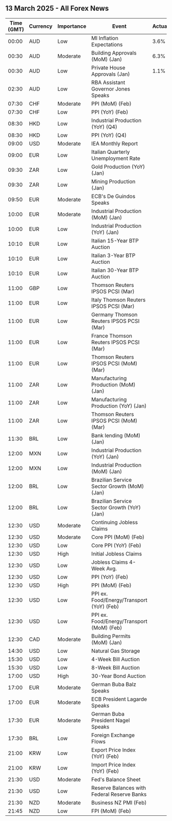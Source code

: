 ## 13 March 2025 - All Forex News

| Time (GMT) | Currency | Importance | Event | Actual | Forecast | Previous |
|------|----------|------------|-------|--------|----------|----------|
| 00:00 | AUD | Low | MI Inflation Expectations | 3.6% |  | 4.6% |
| 00:30 | AUD | Moderate | Building Approvals (MoM) (Jan) | 6.3% | 6.3% | 0.7% |
| 00:30 | AUD | Low | Private House Approvals (Jan) | 1.1% | 1.1% | -3.0% |
| 02:30 | AUD | Low | RBA Assistant Governor Jones Speaks |  |  |  |
| 07:30 | CHF | Moderate | PPI (MoM) (Feb) |  | 0.2% | 0.1% |
| 07:30 | CHF | Low | PPI (YoY) (Feb) |  |  | -0.3% |
| 08:30 | HKD | Low | Industrial Production (YoY) (Q4) |  |  | -0.10% |
| 08:30 | HKD | Low | PPI (YoY) (Q4) |  |  | 3.20% |
| 09:00 | USD | Moderate | IEA Monthly Report |  |  |  |
| 09:00 | EUR | Low | Italian Quarterly Unemployment Rate |  | 6.2% | 6.1% |
| 09:30 | ZAR | Low | Gold Production (YoY) (Jan) |  |  | -8.4% |
| 09:30 | ZAR | Low | Mining Production (Jan) |  |  | -2.4% |
| 09:50 | EUR | Moderate | ECB's De Guindos Speaks |  |  |  |
| 10:00 | EUR | Moderate | Industrial Production (MoM) (Jan) |  | 0.5% | -1.1% |
| 10:00 | EUR | Low | Industrial Production (YoY) (Jan) |  | -0.9% | -2.0% |
| 10:10 | EUR | Low | Italian 15-Year BTP Auction |  |  | 3.57% |
| 10:10 | EUR | Low | Italian 3-Year BTP Auction |  |  | 2.52% |
| 10:10 | EUR | Low | Italian 30-Year BTP Auction |  |  | 3.940% |
| 11:00 | GBP | Low | Thomson Reuters IPSOS PCSI (Mar) |  |  | 48.0 |
| 11:00 | EUR | Low | Italy Thomson Reuters IPSOS PCSI (Mar) |  |  | 48.23 |
| 11:00 | EUR | Low | Germany Thomson Reuters IPSOS PCSI (Mar) |  |  | 45.36 |
| 11:00 | EUR | Low | France Thomson Reuters IPSOS PCSI (Mar) |  |  | 40.31 |
| 11:00 | EUR | Low | Thomson Reuters IPSOS PCSI (MoM) (Mar) |  |  | 49.55 |
| 11:00 | ZAR | Low | Manufacturing Production (MoM) (Jan) |  |  | -2.4% |
| 11:00 | ZAR | Low | Manufacturing Production (YoY) (Jan) |  |  | -1.2% |
| 11:00 | ZAR | Low | Thomson Reuters IPSOS PCSI (MoM) (Mar) |  |  | 45.27 |
| 11:30 | BRL | Low | Bank lending (MoM) (Jan) |  |  | 1.4% |
| 12:00 | MXN | Low | Industrial Production (YoY) (Jan) |  | -1.8% | -2.7% |
| 12:00 | MXN | Low | Industrial Production (MoM) (Jan) |  | 0.2% | -1.4% |
| 12:00 | BRL | Low | Brazilian Service Sector Growth (MoM) (Jan) |  |  | -0.5% |
| 12:00 | BRL | Low | Brazilian Service Sector Growth (YoY) (Jan) |  |  | 2.4% |
| 12:30 | USD | Moderate | Continuing Jobless Claims |  | 1,900K | 1,897K |
| 12:30 | USD | Moderate | Core PPI (MoM) (Feb) |  | 0.3% | 0.3% |
| 12:30 | USD | Low | Core PPI (YoY) (Feb) |  | 3.6% | 3.6% |
| 12:30 | USD | High | Initial Jobless Claims |  | 226K | 221K |
| 12:30 | USD | Low | Jobless Claims 4-Week Avg. |  |  | 224.25K |
| 12:30 | USD | Low | PPI (YoY) (Feb) |  | 3.3% | 3.5% |
| 12:30 | USD | High | PPI (MoM) (Feb) |  | 0.3% | 0.4% |
| 12:30 | USD | Low | PPI ex. Food/Energy/Transport (YoY) (Feb) |  |  | 3.4% |
| 12:30 | USD | Low | PPI ex. Food/Energy/Transport (MoM) (Feb) |  |  | 0.3% |
| 12:30 | CAD | Moderate | Building Permits (MoM) (Jan) |  | -5.3% | 11.0% |
| 14:30 | USD | Low | Natural Gas Storage |  | -46B | -80B |
| 15:30 | USD | Low | 4-Week Bill Auction |  |  | 4.230% |
| 15:30 | USD | Low | 8-Week Bill Auction |  |  | 4.220% |
| 17:00 | USD | High | 30-Year Bond Auction |  |  | 4.748% |
| 17:00 | EUR | Moderate | German Buba Balz Speaks |  |  |  |
| 17:00 | EUR | Moderate | ECB President Lagarde Speaks |  |  |  |
| 17:30 | EUR | Moderate | German Buba President Nagel Speaks |  |  |  |
| 17:30 | BRL | Low | Foreign Exchange Flows |  |  | 0.410B |
| 21:00 | KRW | Low | Export Price Index (YoY) (Feb) |  |  | 8.5% |
| 21:00 | KRW | Low | Import Price Index (YoY) (Feb) |  |  | 6.6% |
| 21:30 | USD | Moderate | Fed's Balance Sheet |  |  | 6,757B |
| 21:30 | USD | Low | Reserve Balances with Federal Reserve Banks |  |  | 3.381T |
| 21:30 | NZD | Moderate | Business NZ PMI (Feb) |  |  | 51.4 |
| 21:45 | NZD | Low | FPI (MoM) (Feb) |  |  | 1.9% |
